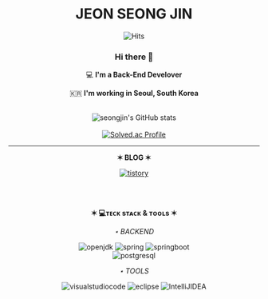 <div align="center">
 
# JEON SEONG JIN

 
 ![Hits](https://hits.seeyoufarm.com/api/count/incr/badge.svg?url=https%3A%2F%2Fgithub.com%2Fjinygod&count_bg=%2385A6E9&title_bg=%233D7DD3&icon=&icon_color=%23E7E7E7&title=hits&edge_flat=false)
 <br>
 
 ### Hi there 👋   

  💻   **I'm a Back-End Develover**    

  🇰🇷  **I'm working in Seoul, South Korea**
  <br>
  <br>

![seongjin's GitHub stats](https://github-readme-stats.vercel.app/api?username=jinygod&show_icons=true&theme=radical)
<br>
<br>
[![Solved.ac Profile](http://mazassumnida.wtf/api/v2/generate_badge?boj=ayclub8866)](https://solved.ac/ayclub8866/)
<br>
<hr>
  
**✶ BLOG ✶**

[![tistory](https://shields.io/badge/tistory-black?style=for-the-badge&logo=tistory)](https://dev-jsj.tistory.com)

<br>
<br>

**✶ 💻ᴛᴇᴄᴋ sᴛᴀᴄᴋ & ᴛᴏᴏʟs ✶**

_⋆ BACKEND_

![openjdk](https://img.shields.io/badge/java-000000?&logo=openjdk)
![spring](https://img.shields.io/badge/spring-000000?&logo=spring)
![springboot](https://img.shields.io/badge/springboot-000000?&logo=springboot)
<br>
![postgresql](https://shields.io/badge/postgresql-000000?&logo=postgresql)

_⋆ TOOLS_

![visualstudiocode](https://shields.io/badge/visualstudiocode-000000?&logo=visualstudiocode)
![eclipse](https://shields.io/badge/eclipse-000000?&logo=eclipse)
![IntelliJIDEA](https://shields.io/badge/IntelliJIDEA-000000?&logo=IntelliJIDEA)
